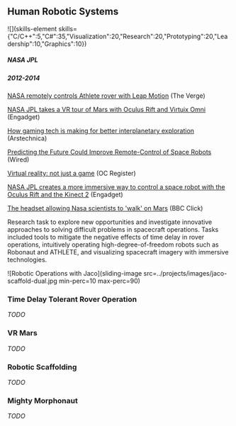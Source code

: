 ## Human Robotic Systems

![](skills-element skills={"C/C++":5,"C#":35,"Visualization":20,"Research":20,"Prototyping":20,"Leadership":10,"Graphics":10})

##### NASA JPL

##### 2012-2014

[NASA remotely controls Athlete rover with Leap Motion](https://www.theverge.com/2013/3/27/4154900/nasa-athlete-leap-motion-GDC) (The Verge)

[NASA JPL takes a VR tour of Mars with Oculus Rift and Virtuix Omni](http://www.engadget.com/2013/08/05/nasa-jpl-oculus-rift-virtuix-omni/) (Engadget)

[How gaming tech is making for better interplanetary exploration](http://arstechnica.com/science/2013/10/how-gaming-tech-is-making-for-better-interplanetary-exploration/) (Arstechnica)

[Predicting the Future Could Improve Remote-Control of Space Robots](http://www.wired.com/wiredscience/2013/10/space-robot-time-delay/) (Wired)

[Virtual reality: not just a game](http://www.ocregister.com/articles/around-533108-virtual-rift.html/) (OC Register)

[NASA JPL creates a more immersive way to control a space robot with the Oculus Rift and the Kinect 2](http://www.engadget.com/2013/12/23/nasa-jpl-control-robotic-arm-kinect-2/) (Engadget)

[The headset allowing Nasa scientists to 'walk' on Mars](http://www.bbc.com/news/technology-29522600) (BBC Click)

Research task to explore new opportunities and investigate innovative approaches to solving difficult problems in spacecraft operations. Tasks included tools to mitigate the negative effects of time delay in rover operations, intuitively operating high-degree-of-freedom robots such as Robonaut and ATHLETE, and visualizing spacecraft imagery with immersive technologies.

![Robotic Operations with Jaco](sliding-image src=../projects/images/jaco-scaffold-dual.jpg min-perc=10 max-perc=90)

### Time Delay Tolerant Rover Operation
_TODO_

### VR Mars
_TODO_

### Robotic Scaffolding
_TODO_

### Mighty Morphonaut
_TODO_

